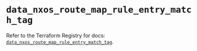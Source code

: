 # `data_nxos_route_map_rule_entry_match_tag`

Refer to the Terraform Registry for docs: [`data_nxos_route_map_rule_entry_match_tag`](https://registry.terraform.io/providers/ciscodevnet/nxos/0.5.10/docs/data-sources/route_map_rule_entry_match_tag).
